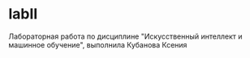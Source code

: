 # labII
Лабораторная работа по дисциплине "Искусственный интеллект и машинное обучение", выполнила Кубанова Ксения
